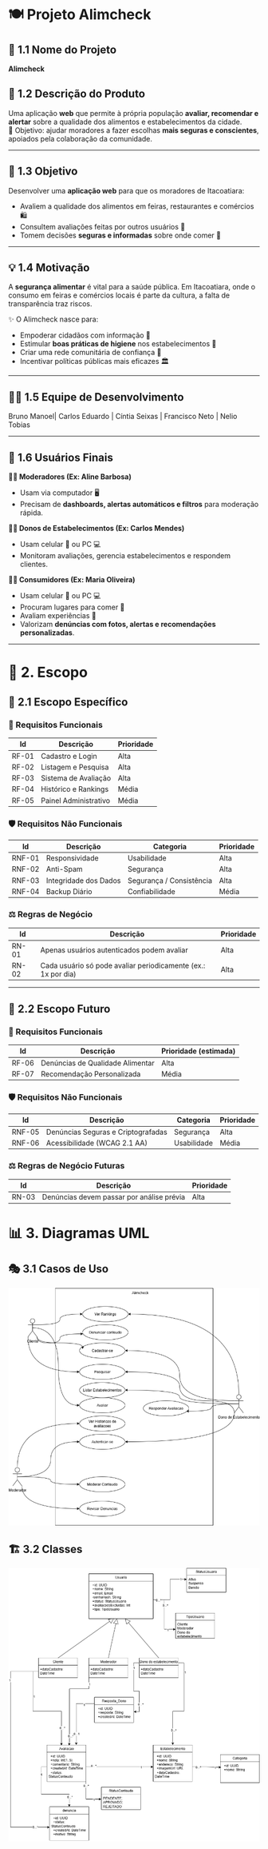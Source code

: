 # 🍽️ **Projeto Alimcheck**

## 📌 1.1 Nome do Projeto  
**Alimcheck**


## 📖 1.2 Descrição do Produto  
Uma aplicação **web** que permite à própria população **avaliar, recomendar e alertar** sobre a qualidade dos alimentos e estabelecimentos da cidade.  
🎯 Objetivo: ajudar moradores a fazer escolhas **mais seguras e conscientes**, apoiados pela colaboração da comunidade.

---

## 🎯 1.3 Objetivo  
Desenvolver uma **aplicação web** para que os moradores de Itacoatiara:  
- Avaliem a qualidade dos alimentos em feiras, restaurantes e comércios 🛍️  
- Consultem avaliações feitas por outros usuários 👥  
- Tomem decisões **seguras e informadas** sobre onde comer 🍲  

---

## 💡 1.4 Motivação  
A **segurança alimentar** é vital para a saúde pública. Em Itacoatiara, onde o consumo em feiras e comércios locais é parte da cultura, a falta de transparência traz riscos.  

✨ O Alimcheck nasce para:  
- Empoderar cidadãos com informação 📢  
- Estimular **boas práticas de higiene** nos estabelecimentos 🧼  
- Criar uma rede comunitária de confiança 🤝  
- Incentivar políticas públicas mais eficazes 🏛️  

---

## 👩‍💻 1.5 Equipe de Desenvolvimento  
Bruno Manoel| Carlos Eduardo | Cíntia Seixas | Francisco Neto | Nelio Tobias  

---

## 👥 1.6 Usuários Finais

**👩‍💼 Moderadores (Ex: Aline Barbosa)**  
- Usam via computador 🖥️  
- Precisam de **dashboards, alertas automáticos e filtros** para moderação rápida.  

**👨‍🍳 Donos de Estabelecimentos (Ex: Carlos Mendes)**  
- Usam celular 📱 ou PC 💻  
- Monitoram avaliações, gerencia estabelecimentos e respondem clientes.  

**👩‍🏫 Consumidores (Ex: Maria Oliveira)**  
- Usam celular 📱 ou PC 💻
- Procuram lugares para comer 🥗  
- Avaliam experiências 📝  
- Valorizam **denúncias com fotos, alertas e recomendações personalizadas**.  

---

# 🎯 2. Escopo

## 🚀 2.1 Escopo Específico  

### 🔑 Requisitos Funcionais  

| Id    | Descrição               | Prioridade |
|-------|-------------------------|------------|
| RF-01 | Cadastro e Login        | Alta       |
| RF-02 | Listagem e Pesquisa     | Alta       |
| RF-03 | Sistema de Avaliação    | Alta       |
| RF-04 | Histórico e Rankings    | Média      |
| RF-05 | Painel Administrativo   | Média      |

### 🛡️ Requisitos Não Funcionais  

| Id     | Descrição               | Categoria                | Prioridade |
|--------|-------------------------|--------------------------|------------|
| RNF-01 | Responsividade          | Usabilidade              | Alta       |
| RNF-02 | Anti-Spam               | Segurança                | Alta       |
| RNF-03 | Integridade dos Dados   | Segurança / Consistência | Alta       |
| RNF-04 | Backup Diário           | Confiabilidade           | Média      |

### ⚖️ Regras de Negócio  

| Id   | Descrição                                                     | Prioridade |
|------|----------------------------------------------------------------|------------|
| RN-01| Apenas usuários autenticados podem avaliar                     | Alta       |
| RN-02| Cada usuário só pode avaliar periodicamente (ex.: 1x por dia)  | Alta       |

---

## 🌟 2.2 Escopo Futuro  

### 🔮 Requisitos Funcionais  

| Id    | Descrição                             | Prioridade (estimada) |
|-------|---------------------------------------|-----------------------|
| RF-06 | Denúncias de Qualidade Alimentar      | Alta                  |
| RF-07 | Recomendação Personalizada            | Média                 |

### 🛡️ Requisitos Não Funcionais  

| Id     | Descrição                           | Categoria     | Prioridade |
|--------|-------------------------------------|---------------|------------|
| RNF-05 | Denúncias Seguras e Criptografadas  | Segurança     | Alta       |
| RNF-06 | Acessibilidade (WCAG 2.1 AA)        | Usabilidade   | Média      |

### ⚖️ Regras de Negócio Futuras  

| Id   | Descrição                                           | Prioridade |
|------|-----------------------------------------------------|------------|
| RN-03| Denúncias devem passar por análise prévia           | Alta       |

# 📊 3. Diagramas UML  

## 🎭 3.1 Casos de Uso  
![Diagrama de Caso de Uso](UML/Caso%20de%20uso.drawio.png)

## 🏗️ 3.2 Classes  
![Diagrama de Classes](UML/UML%20Classes.png)
